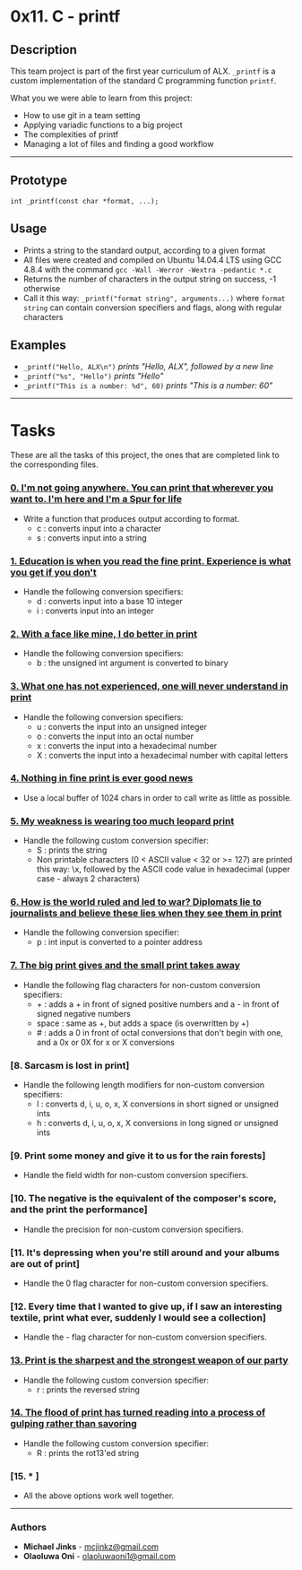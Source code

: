 # 0x11. C - printf

## Description

This team project is part of the first year curriculum of ALX.
`_printf` is a custom implementation of the standard C programming function `printf`.

What you we were able to learn from this project:

- How to use git in a team setting
- Applying variadic functions to a big project
- The complexities of printf
- Managing a lot of files and finding a good workflow

---

## Prototype

`int _printf(const char *format, ...);`

## Usage

- Prints a string to the standard output, according to a given format
- All files were created and compiled on Ubuntu 14.04.4 LTS using GCC 4.8.4 with the command `gcc -Wall -Werror -Wextra -pedantic *.c`
- Returns the number of characters in the output string on success, -1 otherwise
- Call it this way: `_printf("format string", arguments...)` where `format string` can contain conversion specifiers and flags,
  along with regular characters

## Examples

- `_printf("Hello, ALX\n")` _prints "Hello, ALX", followed by a new line_
- `_printf("%s", "Hello")` _prints "Hello"_
- `_printf("This is a number: %d", 60)` _prints "This is a number: 60"_

---

# Tasks

These are all the tasks of this project, the ones that are completed link to the corresponding files.

### [0. I'm not going anywhere. You can print that wherever you want to. I'm here and I'm a Spur for life](./_printf.c)

- Write a function that produces output according to format.
  - c : converts input into a character
  - s : converts input into a string

### [1. Education is when you read the fine print. Experience is what you get if you don't](./print_nums.c)

- Handle the following conversion specifiers:
  - d : converts input into a base 10 integer
  - i : converts input into an integer

### [2. With a face like mine, I do better in print](./print_bases.c)

- Handle the following conversion specifiers:
  - b : the unsigned int argument is converted to binary

### [3. What one has not experienced, one will never understand in print](./print_bases.c)

- Handle the following conversion specifiers:
  - u : converts the input into an unsigned integer
  - o : converts the input into an octal number
  - x : converts the input into a hexadecimal number
  - X : converts the input into a hexadecimal number with capital letters

### [4. Nothing in fine print is ever good news](./write_funcs.c)

- Use a local buffer of 1024 chars in order to call write as little as possible.

### [5. My weakness is wearing too much leopard print](./print_custom.c)

- Handle the following custom conversion specifier:
  - S : prints the string
  - Non printable characters (0 < ASCII value < 32 or >= 127) are printed this way: \x, followed by the ASCII code value in hexadecimal (upper case - always 2 characters)

### [6. How is the world ruled and led to war? Diplomats lie to journalists and believe these lies when they see them in print](./print_address.c)

- Handle the following conversion specifier:
  - p : int input is converted to a pointer address

### [7. The big print gives and the small print takes away](./get_flag.c)

- Handle the following flag characters for non-custom conversion specifiers:
  - \+ : adds a \+ in front of signed positive numbers and a \- in front of signed negative numbers
  - space : same as \+, but adds a space (is overwritten by \+)
  - \# : adds a 0 in front of octal conversions that don't begin with one, and a 0x or 0X for x or X conversions

### [8. Sarcasm is lost in print]

- Handle the following length modifiers for non-custom conversion specifiers:
  - l : converts d, i, u, o, x, X conversions in short signed or unsigned ints
  - h : converts d, i, u, o, x, X conversions in long signed or unsigned ints

### [9. Print some money and give it to us for the rain forests]

- Handle the field width for non-custom conversion specifiers.

### [10. The negative is the equivalent of the composer's score, and the print the performance]

- Handle the precision for non-custom conversion specifiers.

### [11. It's depressing when you're still around and your albums are out of print]

- Handle the 0 flag character for non-custom conversion specifiers.

### [12. Every time that I wanted to give up, if I saw an interesting textile, print what ever, suddenly I would see a collection]

- Handle the - flag character for non-custom conversion specifiers.

### [13. Print is the sharpest and the strongest weapon of our party](./print_custom.c)

- Handle the following custom conversion specifier:
  - r : prints the reversed string

### [14. The flood of print has turned reading into a process of gulping rather than savoring](./print_custom.c)

- Handle the following custom conversion specifier:
  - R : prints the rot13'ed string

### [15. * ]

- All the above options work well together.

---

### Authors

- **Michael Jinks** - [mcjinkz@gmail.com](https://github.com/WanLoq)
- **Olaoluwa Oni** - [olaoluwaoni1@gmail.com](https://github.com/fessy01)
